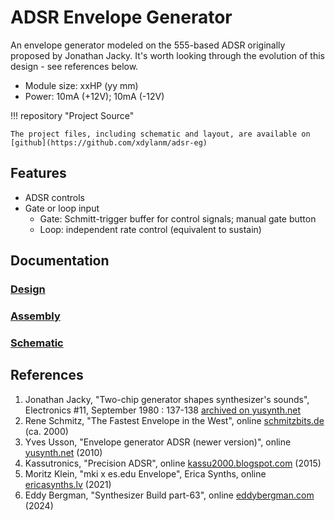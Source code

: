 # ADSR Envelope Generator

An envelope generator modeled on the 555-based ADSR originally proposed by Jonathan Jacky. It's worth looking through the evolution of this design - see references below. 

* Module size: xxHP (yy mm)
* Power: 10mA (+12V); 10mA (-12V)

!!! repository "Project Source"

    The project files, including schematic and layout, are available on [github](https://github.com/xdylanm/adsr-eg)

## Features

* ADSR controls
* Gate or loop input
    * Gate: Schmitt-trigger buffer for control signals; manual gate button
    * Loop: independent rate control (equivalent to sustain)

## Documentation

### [Design](theory.md)

### [Assembly](assembly.md)

### [Schematic](assets/schematic.pdf)

## References

1. Jonathan Jacky, "Two-chip generator shapes synthesizer's sounds", Electronics #11, September 1980 : 137-138 [archived on yusynth.net](https://yusynth.net/archives/Electronics/J-Jacky-ADSR-1980.pdf>)
2. Rene Schmitz, "The Fastest Envelope in the West", online [schmitzbits.de](https://www.schmitzbits.de/adsr.html) (ca. 2000) 
3. Yves Usson, "Envelope generator ADSR (newer version)", online [yusynth.net](https://yusynth.net/Modular/EN/ADSR/index_new.html) (2010)
4. Kassutronics, "Precision ADSR", online [kassu2000.blogspot.com](https://kassu2000.blogspot.com/2015/05/precision-adsr.html) (2015)
5. Moritz Klein, "mki x es.edu Envelope", Erica Synths, online [ericasynths.lv](https://www.ericasynths.lv/media/EG_MANUAL_v3.pdf) (2021)
6. Eddy Bergman, "Synthesizer Build part-63", online [eddybergman.com](https://www.eddybergman.com/2024/12/ADSR%20Rene%20Schmitz.html) (2024)



